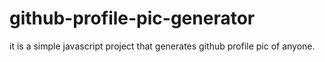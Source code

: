 # github-profile-pic-generator
it is a simple javascript project that generates github profile pic of anyone.
